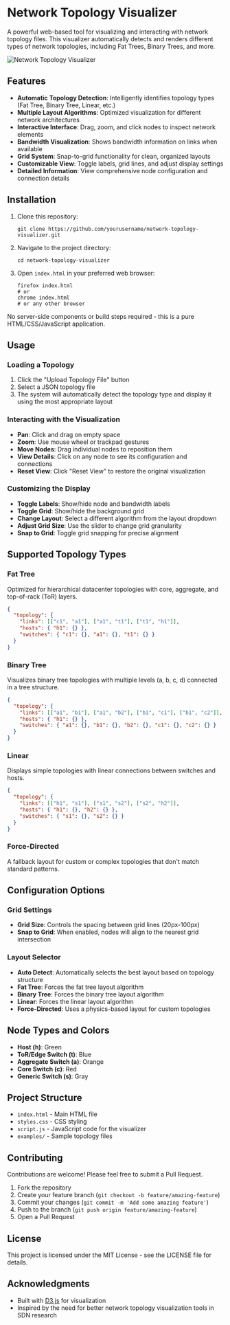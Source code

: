 # Network Topology Visualizer

A powerful web-based tool for visualizing and interacting with network topology files. This visualizer automatically detects and renders different types of network topologies, including Fat Trees, Binary Trees, and more.

![Network Topology Visualizer](https://placeholder-for-screenshot.png)

## Features

- **Automatic Topology Detection**: Intelligently identifies topology types (Fat Tree, Binary Tree, Linear, etc.)
- **Multiple Layout Algorithms**: Optimized visualization for different network architectures
- **Interactive Interface**: Drag, zoom, and click nodes to inspect network elements
- **Bandwidth Visualization**: Shows bandwidth information on links when available
- **Grid System**: Snap-to-grid functionality for clean, organized layouts
- **Customizable View**: Toggle labels, grid lines, and adjust display settings
- **Detailed Information**: View comprehensive node configuration and connection details

## Installation

1. Clone this repository:
   ```
   git clone https://github.com/yourusername/network-topology-visualizer.git
   ```

2. Navigate to the project directory:
   ```
   cd network-topology-visualizer
   ```

3. Open `index.html` in your preferred web browser:
   ```
   firefox index.html
   # or
   chrome index.html
   # or any other browser
   ```

No server-side components or build steps required - this is a pure HTML/CSS/JavaScript application.

## Usage

### Loading a Topology

1. Click the "Upload Topology File" button
2. Select a JSON topology file
3. The system will automatically detect the topology type and display it using the most appropriate layout

### Interacting with the Visualization

- **Pan**: Click and drag on empty space
- **Zoom**: Use mouse wheel or trackpad gestures
- **Move Nodes**: Drag individual nodes to reposition them
- **View Details**: Click on any node to see its configuration and connections
- **Reset View**: Click "Reset View" to restore the original visualization

### Customizing the Display

- **Toggle Labels**: Show/hide node and bandwidth labels
- **Toggle Grid**: Show/hide the background grid
- **Change Layout**: Select a different algorithm from the layout dropdown
- **Adjust Grid Size**: Use the slider to change grid granularity
- **Snap to Grid**: Toggle grid snapping for precise alignment

## Supported Topology Types

### Fat Tree
Optimized for hierarchical datacenter topologies with core, aggregate, and top-of-rack (ToR) layers.
```json
{
  "topology": {
    "links": [["c1", "a1"], ["a1", "t1"], ["t1", "h1"]],
    "hosts": { "h1": {} },
    "switches": { "c1": {}, "a1": {}, "t1": {} }
  }
}
```

### Binary Tree
Visualizes binary tree topologies with multiple levels (a, b, c, d) connected in a tree structure.
```json
{
  "topology": {
    "links": [["a1", "b1"], ["a1", "b2"], ["b1", "c1"], ["b1", "c2"]],
    "hosts": { "h1": {} },
    "switches": { "a1": {}, "b1": {}, "b2": {}, "c1": {}, "c2": {} }
  }
}
```

### Linear
Displays simple topologies with linear connections between switches and hosts.
```json
{
  "topology": {
    "links": [["h1", "s1"], ["s1", "s2"], ["s2", "h2"]],
    "hosts": { "h1": {}, "h2": {} },
    "switches": { "s1": {}, "s2": {} }
  }
}
```

### Force-Directed
A fallback layout for custom or complex topologies that don't match standard patterns.

## Configuration Options

### Grid Settings

- **Grid Size**: Controls the spacing between grid lines (20px-100px)
- **Snap to Grid**: When enabled, nodes will align to the nearest grid intersection

### Layout Selector

- **Auto Detect**: Automatically selects the best layout based on topology structure
- **Fat Tree**: Forces the fat tree layout algorithm
- **Binary Tree**: Forces the binary tree layout algorithm
- **Linear**: Forces the linear layout algorithm
- **Force-Directed**: Uses a physics-based layout for custom topologies

## Node Types and Colors

- **Host (h)**: Green
- **ToR/Edge Switch (t)**: Blue
- **Aggregate Switch (a)**: Orange
- **Core Switch (c)**: Red
- **Generic Switch (s)**: Gray

## Project Structure

- `index.html` - Main HTML file
- `styles.css` - CSS styling
- `script.js` - JavaScript code for the visualizer
- `examples/` - Sample topology files

## Contributing

Contributions are welcome! Please feel free to submit a Pull Request.

1. Fork the repository
2. Create your feature branch (`git checkout -b feature/amazing-feature`)
3. Commit your changes (`git commit -m 'Add some amazing feature'`)
4. Push to the branch (`git push origin feature/amazing-feature`)
5. Open a Pull Request

## License

This project is licensed under the MIT License - see the LICENSE file for details.

## Acknowledgments

- Built with [D3.js](https://d3js.org/) for visualization
- Inspired by the need for better network topology visualization tools in SDN research
